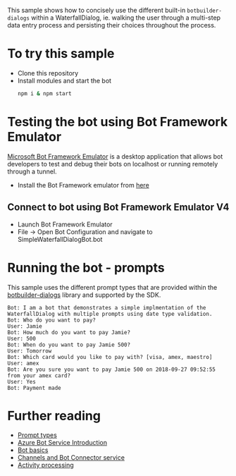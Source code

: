 This sample shows how to concisely use the different built-in `botbuilder-dialogs` within a WaterfallDialog, ie. walking the user through a multi-step data entry process and persisting their choices throughout the process.

# To try this sample
- Clone this repository
- Install modules and start the bot
    ```bash
    npm i & npm start
    ```

# Testing the bot using Bot Framework Emulator
[Microsoft Bot Framework Emulator](https://github.com/microsoft/botframework-emulator) is a desktop application that allows bot developers to test and debug their bots on localhost or running remotely through a tunnel.

- Install the Bot Framework emulator from [here](https://aka.ms/botframework-emulator)

## Connect to bot using Bot Framework Emulator V4
- Launch Bot Framework Emulator
- File -> Open Bot Configuration and navigate to SimpleWaterfallDialogBot.bot

# Running the bot - prompts
This sample uses the different prompt types that are provided within the [botbuilder-dialogs](https://github.com/Microsoft/botbuilder-js/tree/master/libraries/botbuilder-dialogs) library and supported by the SDK.

```
Bot: I am a bot that demonstrates a simple implmentation of the WaterfallDialog with multiple prompts using date type validation.
Bot: Who do you want to pay?
User: Jamie
Bot: How much do you want to pay Jamie?
User: 500
Bot: When do you want to pay Jamie 500?
User: Tomorrow
Bot: Which card would you like to pay with? [visa, amex, maestro]
User: amex
Bot: Are you sure you want to pay Jamie 500 on 2018-09-27 09:52:55 from your amex card?
User: Yes
Bot: Payment made
```

# Further reading
- [Prompt types](https://docs.microsoft.com/en-us/azure/bot-service/bot-builder-prompts?view=azure-bot-service-4.0&tabs=javascript)
- [Azure Bot Service Introduction](https://docs.microsoft.com/en-us/azure/bot-service/bot-service-overview-introduction?view=azure-bot-service-4.0)
- [Bot basics](https://docs.microsoft.com/en-us/azure/bot-service/bot-builder-basics?view=azure-bot-service-4.0)
- [Channels and Bot Connector service](https://docs.microsoft.com/en-us/azure/bot-service/bot-concepts?view=azure-bot-service-4.0)
- [Activity processing](https://docs.microsoft.com/en-us/azure/bot-service/bot-builder-concept-activity-processing?view=azure-bot-service-4.0)

